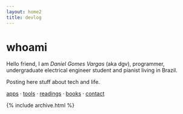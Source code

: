 ```yaml
---
layout: home2
title: devlog
---
```


# whoami

Hello friend, I am _Daniel Gomes Vargas_ (aka dgv), programmer, undergraduate electrical engineer student and pianist living in Brazil.

Posting here stuff about tech and life.

[apps](apps) &middot; [tools](tools) &middot; [readings](readings) &middot; [books](books) &middot; [contact](contact)

{% include archive.html %}
